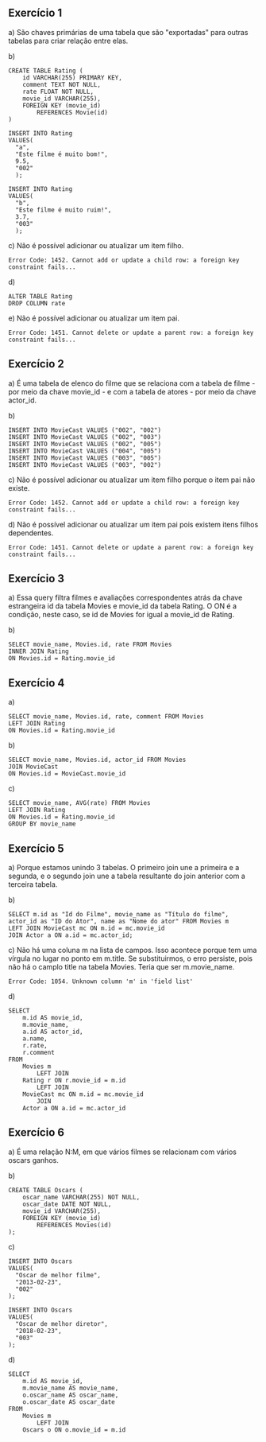## Exercício 1

a) São chaves primárias de uma tabela que são "exportadas" para outras tabelas para criar relação entre elas.

b)
```
CREATE TABLE Rating (
    id VARCHAR(255) PRIMARY KEY,
    comment TEXT NOT NULL,
    rate FLOAT NOT NULL,
    movie_id VARCHAR(255),
    FOREIGN KEY (movie_id) 
        REFERENCES Movie(id)
)

INSERT INTO Rating 
VALUES(
  "a",
  "Este filme é muito bom!",
  9.5,
  "002"
  );

INSERT INTO Rating 
VALUES(
  "b",
  "Este filme é muito ruim!",
  3.7,
  "003"
  );
```


c) Não é possível adicionar ou atualizar um item filho.
```
Error Code: 1452. Cannot add or update a child row: a foreign key constraint fails...
```

d)
```
ALTER TABLE Rating
DROP COLUMN rate
```

e) Não é possível adicionar ou atualizar um item pai.
```
Error Code: 1451. Cannot delete or update a parent row: a foreign key constraint fails... 
```

## Exercício 2

a) É uma tabela de elenco do filme que se relaciona com a tabela de filme - por meio da chave movie_id - e com a tabela de atores - por meio da chave actor_id.

b)
```
INSERT INTO MovieCast VALUES ("002", "002")
INSERT INTO MovieCast VALUES ("002", "003")
INSERT INTO MovieCast VALUES ("002", "005")
INSERT INTO MovieCast VALUES ("004", "005")
INSERT INTO MovieCast VALUES ("003", "005")
INSERT INTO MovieCast VALUES ("003", "002")
```

c) Não é possível adicionar ou atualizar um item filho porque o item pai não existe.
```
Error Code: 1452. Cannot add or update a child row: a foreign key constraint fails...
```

d) Não é possível adicionar ou atualizar um item pai pois existem itens filhos dependentes.
```
Error Code: 1451. Cannot delete or update a parent row: a foreign key constraint fails...
```

## Exercício 3

a) Essa query filtra filmes e avaliações correspondentes atrás da chave estrangeira id da tabela Movies e movie_id da tabela Rating. O ON é a condição, neste caso, se id de Movies for igual a movie_id de Rating.

b) 
```
SELECT movie_name, Movies.id, rate FROM Movies
INNER JOIN Rating 
ON Movies.id = Rating.movie_id
```

## Exercício 4

a) 
```
SELECT movie_name, Movies.id, rate, comment FROM Movies
LEFT JOIN Rating 
ON Movies.id = Rating.movie_id
```

b)
```
SELECT movie_name, Movies.id, actor_id FROM Movies
JOIN MovieCast
ON Movies.id = MovieCast.movie_id
```

c)
```
SELECT movie_name, AVG(rate) FROM Movies
LEFT JOIN Rating
ON Movies.id = Rating.movie_id
GROUP BY movie_name
```

## Exercício 5

a) Porque estamos unindo 3 tabelas. O primeiro join une a primeira e a segunda, e o segundo join une a tabela resultante do join anterior com a terceira tabela.

b)
```
SELECT m.id as "Id do Filme", movie_name as "Título do filme", actor_id as "ID do Ator", name as "Nome do ator" FROM Movies m
LEFT JOIN MovieCast mc ON m.id = mc.movie_id
JOIN Actor a ON a.id = mc.actor_id;
```

c) Não há uma coluna m na lista de campos. Isso acontece porque tem uma vírgula no lugar no ponto em m.title. Se substituirmos, o erro persiste, pois não há o camplo title na tabela Movies. Teria que ser m.movie_name.
```
Error Code: 1054. Unknown column 'm' in 'field list'
```

d)
```
SELECT 
    m.id AS movie_id,
    m.movie_name,
    a.id AS actor_id,
    a.name,
    r.rate,
    r.comment
FROM
    Movies m
        LEFT JOIN
    Rating r ON r.movie_id = m.id
        LEFT JOIN
    MovieCast mc ON m.id = mc.movie_id
        JOIN
    Actor a ON a.id = mc.actor_id
```

## Exercício 6

a) É uma relação N:M, em que vários filmes se relacionam com vários oscars ganhos.

b) 
```
CREATE TABLE Oscars (
	oscar_name VARCHAR(255) NOT NULL,
    oscar_date DATE NOT NULL,
    movie_id VARCHAR(255),
    FOREIGN KEY (movie_id)
        REFERENCES Movies(id)
);
```

c)
```
INSERT INTO Oscars
VALUES(
  "Oscar de melhor filme",
  "2013-02-23",
  "002"
);

INSERT INTO Oscars
VALUES(
  "Oscar de melhor diretor",
  "2018-02-23",
  "003"
);
```

d)
```
SELECT 
    m.id AS movie_id,
    m.movie_name AS movie_name,
    o.oscar_name AS oscar_name,
    o.oscar_date AS oscar_date
FROM
    Movies m
        LEFT JOIN
    Oscars o ON o.movie_id = m.id
```

